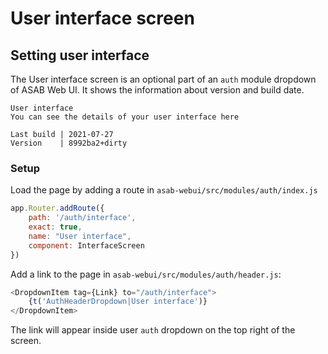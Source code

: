 # User interface screen

## Setting user interface

The User interface screen is an optional part of an `auth` module dropdown of ASAB Web UI. It shows the information about version and build date.

```
User interface
You can see the details of your user interface here

Last build | 2021-07-27
Version    | 8992ba2+dirty
```

### Setup

Load the page by adding a route in `asab-webui/src/modules/auth/index.js`

```javascript
app.Router.addRoute({
	path: '/auth/interface',
	exact: true,
	name: "User interface",
	component: InterfaceScreen
})
```

Add a link to the page in  `asab-webui/src/modules/auth/header.js`:

```javascript
<DropdownItem tag={Link} to="/auth/interface">
	{t('AuthHeaderDropdown|User interface')}
</DropdownItem>
```

The link will appear inside user `auth` dropdown on the top right of the screen.
